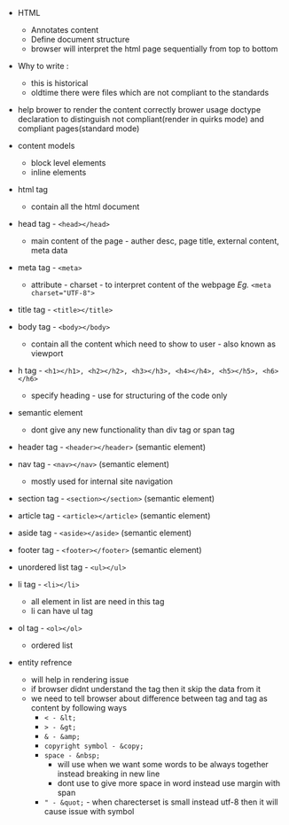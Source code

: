 - HTML
    - Annotates content
    - Define document structure
    - browser will interpret the html page sequentially from top to bottom

- Why to write <!doctype html>:
    - this is historical
    - oldtime there were files which are not compliant to the standards
- help brower to render the content correctly brower usage doctype declaration to distinguish not compliant(render in quirks mode) and compliant pages(standard mode)

- content models
    - block level elements
    - inline elements
- html tag
    - contain all the html document

- head tag - `<head></head>`
    - main content of the page - auther desc, page title, external content, meta data
- meta tag - `<meta>`
    - attribute - charset - to interpret content of the webpage
    _Eg._
    `<meta charset="UTF-8">`

- title tag - `<title></title>`

- body tag - `<body></body>`
    - contain all the content which need to show to user - also known as viewport

- h tag - `<h1></h1>, <h2></h2>, <h3></h3>, <h4></h4>, <h5></h5>, <h6></h6>`
    - specify heading - use for structuring of the code only

- semantic element
    - dont give any new functionality than div tag or span tag
- header tag - `<header></header>` (semantic element)

- nav tag - `<nav></nav>` (semantic element)
    - mostly used for internal site navigation

- section tag - `<section></section>` (semantic element)
- article tag - `<article></article>` (semantic element)
- aside tag - `<aside></aside>` (semantic element)
- footer tag - `<footer></footer>` (semantic element)
- unordered list tag - `<ul></ul>`
- li tag - `<li></li>`
    - all element in list are need in this tag
    - li can have ul tag
- ol tag - `<ol></ol>`
    - ordered list

- entity refrence
    - will help in rendering issue
    - if browser didnt understand the tag then it skip the data from it
    - we need to tell browser about difference between tag and tag as content by following ways
        - `< - &lt;`
        - `> - &gt;`
        - `& - &amp;`
        - `copyright symbol - &copy;`
        - `space - &nbsp;`
            - will use when we want some words to be always together instead breaking in new line
            - dont use to give more space in word instead use margin with span
        - `" - &quot;` - when charecterset is small instead utf-8 then it will cause issue with symbol